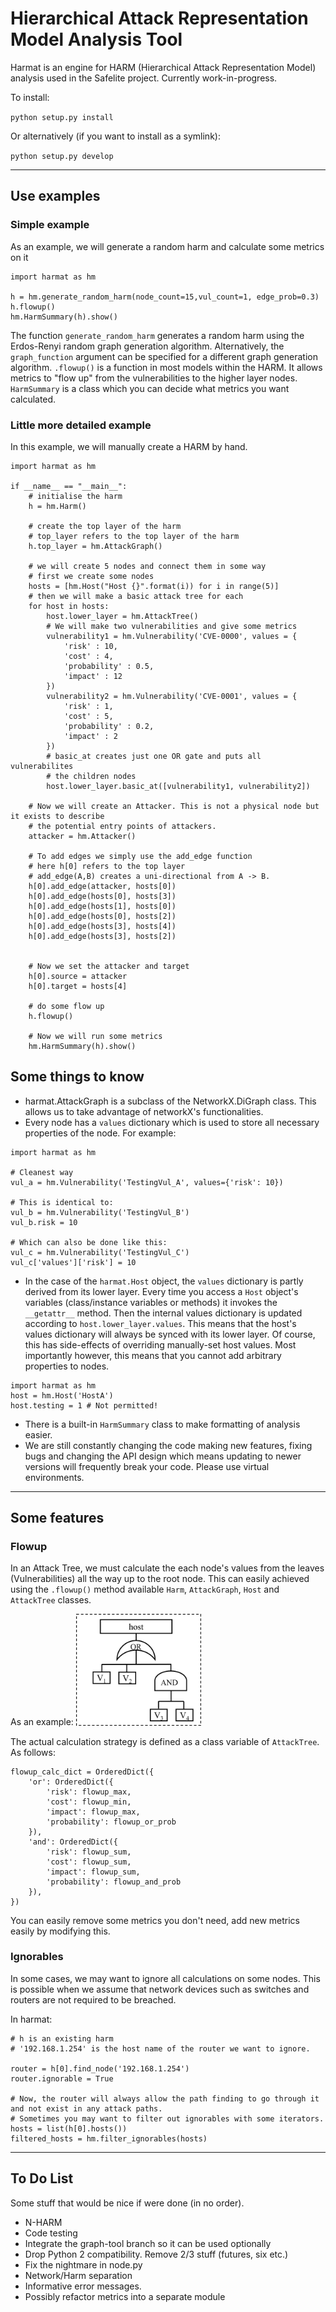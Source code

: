 # Hierarchical Attack Representation Model Analysis Tool

Harmat is an engine for HARM (Hierarchical Attack Representation Model) analysis used in the Safelite project.
Currently work-in-progress.

To install:

`python setup.py install`

Or alternatively (if you want to install as a symlink):

`python setup.py develop`

---

## Use examples

### Simple example
As an example, we will generate a random harm and calculate some metrics on it

```{python}
import harmat as hm

h = hm.generate_random_harm(node_count=15,vul_count=1, edge_prob=0.3)
h.flowup()
hm.HarmSummary(h).show()
```

The function `generate_random_harm` generates a random harm using the Erdos-Renyi random graph generation algorithm. 
Alternatively, the `graph_function` argument can be specified for a different graph generation algorithm. `.flowup()` is a function in most models within the HARM. It allows metrics to "flow up" from the vulnerabilities to the higher layer nodes.
`HarmSummary` is a class which you can decide what metrics you want calculated.

### Little more detailed example

In this example, we will manually create a HARM by hand.

```{python}
import harmat as hm

if __name__ == "__main__":
    # initialise the harm
    h = hm.Harm()

    # create the top layer of the harm
    # top_layer refers to the top layer of the harm
    h.top_layer = hm.AttackGraph()

    # we will create 5 nodes and connect them in some way
    # first we create some nodes
    hosts = [hm.Host("Host {}".format(i)) for i in range(5)]
    # then we will make a basic attack tree for each
    for host in hosts:
        host.lower_layer = hm.AttackTree()
        # We will make two vulnerabilities and give some metrics
        vulnerability1 = hm.Vulnerability('CVE-0000', values = {
            'risk' : 10,
            'cost' : 4,
            'probability' : 0.5,
            'impact' : 12
        })
        vulnerability2 = hm.Vulnerability('CVE-0001', values = {
            'risk' : 1,
            'cost' : 5,
            'probability' : 0.2,
            'impact' : 2
        })
        # basic_at creates just one OR gate and puts all vulnerabilites
        # the children nodes
        host.lower_layer.basic_at([vulnerability1, vulnerability2])
        
    # Now we will create an Attacker. This is not a physical node but it exists to describe
    # the potential entry points of attackers.
    attacker = hm.Attacker() 
    
    # To add edges we simply use the add_edge function
    # here h[0] refers to the top layer
    # add_edge(A,B) creates a uni-directional from A -> B.
    h[0].add_edge(attacker, hosts[0]) 
    h[0].add_edge(hosts[0], hosts[3])
    h[0].add_edge(hosts[1], hosts[0])
    h[0].add_edge(hosts[0], hosts[2])
    h[0].add_edge(hosts[3], hosts[4])
    h[0].add_edge(hosts[3], hosts[2])
    

    # Now we set the attacker and target
    h[0].source = attacker
    h[0].target = hosts[4]

    # do some flow up
    h.flowup()

    # Now we will run some metrics
    hm.HarmSummary(h).show()
```

## Some things to know

* harmat.AttackGraph is a subclass of the NetworkX.DiGraph class. This allows us to take advantage of networkX's functionalities.
* Every node has a `values` dictionary which is used to store all necessary properties of the node.
For example:
 
```{python}
import harmat as hm
     
# Cleanest way
vul_a = hm.Vulnerability('TestingVul_A', values={'risk': 10})
     
# This is identical to:
vul_b = hm.Vulnerability('TestingVul_B')
vul_b.risk = 10
     
# Which can also be done like this:
vul_c = hm.Vulnerability('TestingVul_C')
vul_c['values']['risk'] = 10
```
* In the case of the `harmat.Host` object, the `values` dictionary is partly derived from its lower layer.
Every time you access a `Host` object's variables (class/instance variables or methods) it invokes the `__getattr__` method.
Then the internal values dictionary is updated according to `host.lower_layer.values`. This means that the host's
values dictionary will always be synced with its lower layer. Of course, this has side-effects of overriding manually-set
host values. Most importantly however, this means that you cannot add arbitrary properties to nodes.
```{python}
import harmat as hm
host = hm.Host('HostA')
host.testing = 1 # Not permitted!
```
* There is a built-in `HarmSummary` class to make formatting of analysis easier.
* We are still constantly changing the code making new features, fixing bugs and changing the API design
which means updating to newer versions will frequently break your code. Please use virtual
environments.

---
## Some features

### Flowup

In an Attack Tree, we must calculate the each node's values from the leaves (Vulnerabilities) all the way up to the
root node. This can easily achieved using the `.flowup()` method available `Harm`, `AttackGraph`, `Host` and `AttackTree`
classes. 

As an example:
<img src="img/ag.png" width="200">

The actual calculation strategy is defined as a class variable of `AttackTree`. As follows:
```{python}
flowup_calc_dict = OrderedDict({
    'or': OrderedDict({
        'risk': flowup_max,
        'cost': flowup_min,
        'impact': flowup_max,
        'probability': flowup_or_prob
    }),
    'and': OrderedDict({
        'risk': flowup_sum,
        'cost': flowup_sum,
        'impact': flowup_sum,
        'probability': flowup_and_prob
    }),
})
```
You can easily remove some metrics you don't need, add new metrics easily by modifying this.

### Ignorables

In some cases, we may want to ignore all calculations on some nodes. This is possible when we assume that network devices
such as switches and routers are not required to be breached.

In harmat:
```{python}
# h is an existing harm
# '192.168.1.254' is the host name of the router we want to ignore.

router = h[0].find_node('192.168.1.254')
router.ignorable = True

# Now, the router will always allow the path finding to go through it and not exist in any attack paths.
# Sometimes you may want to filter out ignorables with some iterators.
hosts = list(h[0].hosts())
filtered_hosts = hm.filter_ignorables(hosts)
```


------

## To Do List 

Some stuff that would be nice if were done (in no order).

* N-HARM
* Code testing
* Integrate the graph-tool branch so it can be used optionally
* Drop Python 2 compatibility. Remove 2/3 stuff (futures, six etc.)
* Fix the nightmare in node.py 
* Network/Harm separation
* Informative error messages.
* Possibly refactor metrics into a separate module